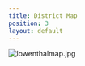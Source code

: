 ```yaml
---
title: District Map
position: 3
layout: default
---
```


![lowenthalmap.jpg](/uploads/lowenthalmap.jpg)